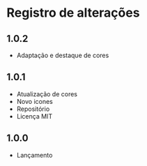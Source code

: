 # Registro de alterações

1.0.2
---
* Adaptação e destaque de cores

1.0.1
---
* Atualização de cores
* Novo icones
* Repositório
* Licença MIT

1.0.0
---

* Lançamento
